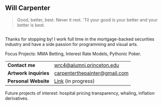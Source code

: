 ## Will Carpenter

>Good, better, best. Never it rest. 'Til your good is your better and your better is best.
##

Thanks for stopping by! I work full time in the mortgage-backed securities industry and have a side passion for programming and visual arts.  

Focus Projects: MMA Betting, Interest Rate Models, Pythonic Poker.

|   |   |
|---|---|
| **Contact me** | wrc4@alumni.princeton.edu |
| **Artwork inquiries** | carpenterthepainter@gmail.com |
| **Personal Website** | [Link](https://wrcarpenter.github.io/wcarpenter.github.io/)  (in progress) |

Future projects of interest: hospital pricing transparency, whaling, inflation derivatives. 

<!--
**wrcarpenter/wrcarpenter** is a ✨ _special_ ✨ repository because its `README.md` (this file) appears on your GitHub profile.

Here are some ideas to get you started:

- 🔭 I’m currently working on ...
- 🌱 I’m currently learning ...
- 👯 I’m looking to collaborate on ...
- 🤔 I’m looking for help with ...
- 💬 Ask me about ...
- 📫 How to reach me: ...
- 😄 Pronouns: ...
- ⚡ Fun fact: ...
-->
